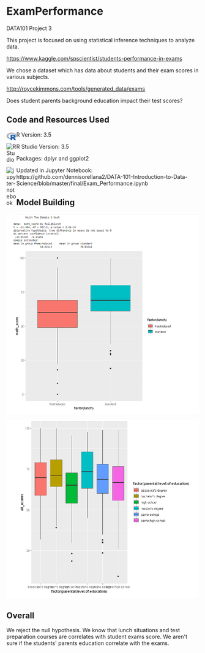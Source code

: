 # ExamPerformance
DATA101 Project 3

This project is focused on using statistical inference techniques to analyze data.

https://www.kaggle.com/spscientist/students-performance-in-exams

We chose a dataset which has data about students and their exam scores in various subjects.

http://roycekimmons.com/tools/generated_data/exams

Does student parents background education impact their test scores?

## Code and Resources Used

R Version: 3.5 <img align="left" alt="R" width="26px" src="https://raw.githubusercontent.com/github/explore/80688e429a7d4ef2fca1e82350fe8e3517d3494d/topics/r/r.png" />

R Studio Version: 3.5 <img align="left" alt="RStudio" width="26px" src="https://avatars0.githubusercontent.com/u/513560?s=200&v=4" />

Packages: dplyr and ggplot2


<img align="left" alt="jupyter-notebook" width="26px" src="https://avatars1.githubusercontent.com/u/7388996?s=200&v=4" />
Updated in Jupyter Notebook: https://github.com/dennisorellana2/DATA-101-Introduction-to-Data-Science/blob/master/final/Exam_Performance.ipynb


## Model Building 

![](math%20vs%20lunch%20factors.PNG)


![](all%20exams%20vs%20level%20of%20education.PNG)

## Overall 
We reject the null hypothesis. We know that lunch situations and test preparation courses are correlates with student exams score. We aren't sure if the students' parents education correlate with the exams.

